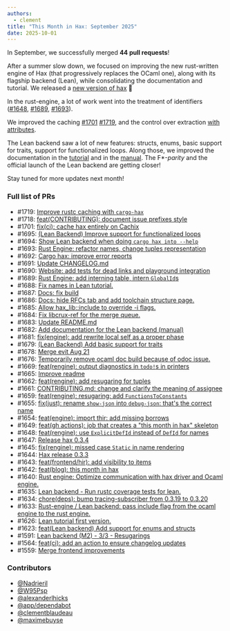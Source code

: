 ```yaml
---
authors:
  - clement
title: "This Month in Hax: September 2025"
date: 2025-10-01
---
```


In September, we successfully merged **44 pull requests**!

After a summer slow down, we focused on improving the new rust-written engine of
Hax (that progressively replaces the OCaml one), along with its flagship backend
(Lean), while consolidating the documentation and tutorial. We released a [new
version of hax](https://github.com/cryspen/hax/pull/1647) 🎉

In the rust-engine, a lot of work went into the treatment of identifiers
([#1648](https://github.com/cryspen/hax/pull/1648),
[#1689](https://github.com/cryspen/hax/pull/1689),
[#1693](https://github.com/cryspen/hax/pull/1693)).

We improved the caching [#1701](https://github.com/cryspen/hax/pull/1701)
[#1719](https://github.com/cryspen/hax/pull/1719), and the control over
extraction [with attributes](https://github.com/cryspen/hax/pull/1685).

The Lean backend saw a lot of new features: structs, enums, basic support for
traits, support for functionalized loops. Along those, we improved the
documentation in the [tutorial](https://hax.cryspen.com/manual/lean/tutorial/) and in the
[manual](https://hax.cryspen.com/manual/lean/). The F\*-*parity* and the
official launch of the Lean backend are getting closer!

Stay tuned for more updates next month!

<DESCRIPTION>

### Full list of PRs
* \#1719: [Improve rustc caching with `cargo-hax`](https://github.com/cryspen/hax/pull/1719)
* \#1718: [feat(CONTRIBUTING): document issue prefixes style](https://github.com/cryspen/hax/pull/1718)
* \#1701: [fix(ci): cache hax entirely on Cachix](https://github.com/cryspen/hax/pull/1701)
* \#1695: [(Lean Backend) Improve support for functionalized loops](https://github.com/cryspen/hax/pull/1695)
* \#1694: [Show Lean backend when doing `cargo hax into --help`](https://github.com/cryspen/hax/pull/1694)
* \#1693: [Rust Engine: refactor names, change tuples representation](https://github.com/cryspen/hax/pull/1693)
* \#1692: [Cargo hax: improve error reports](https://github.com/cryspen/hax/pull/1692)
* \#1691: [Update CHANGELOG.md](https://github.com/cryspen/hax/pull/1691)
* \#1690: [Website: add tests for dead links and playground integration](https://github.com/cryspen/hax/pull/1690)
* \#1689: [Rust Engine: add interning table, intern `GlobalId`s](https://github.com/cryspen/hax/pull/1689)
* \#1688: [Fix names in Lean tutorial.](https://github.com/cryspen/hax/pull/1688)
* \#1687: [Docs: fix build](https://github.com/cryspen/hax/pull/1687)
* \#1686: [Docs: hide RFCs tab and add toolchain structure page.](https://github.com/cryspen/hax/pull/1686)
* \#1685: [Allow hax_lib::include to override -i flags.](https://github.com/cryspen/hax/pull/1685)
* \#1684: [Fix libcrux-ref for the merge queue.](https://github.com/cryspen/hax/pull/1684)
* \#1683: [Update README.md](https://github.com/cryspen/hax/pull/1683)
* \#1682: [Add documentation for the Lean backend (manual)](https://github.com/cryspen/hax/pull/1682)
* \#1681: [fix(engine): add rewrite local self as a proper phase](https://github.com/cryspen/hax/pull/1681)
* \#1679: [(Lean Backend) Add basic support for traits](https://github.com/cryspen/hax/pull/1679)
* \#1678: [Merge evit Aug 21](https://github.com/cryspen/hax/pull/1678)
* \#1676: [Temporarily remove ocaml doc build because of odoc issue.](https://github.com/cryspen/hax/pull/1676)
* \#1669: [feat(rengine): output diagnostics in `todo!`s in printers](https://github.com/cryspen/hax/pull/1669)
* \#1665: [Improve readme](https://github.com/cryspen/hax/pull/1665)
* \#1662: [feat(rengine): add resugaring for tuples](https://github.com/cryspen/hax/pull/1662)
* \#1661: [CONTRIBUTING.md: change and clarify the meaning of assignee](https://github.com/cryspen/hax/pull/1661)
* \#1659: [feat(rengine): resugaring: add `FunctionsToConstants`](https://github.com/cryspen/hax/pull/1659)
* \#1655: [fix(just): rename `show-json` into `debug-json`: that's the correct name](https://github.com/cryspen/hax/pull/1655)
* \#1654: [feat(engine): import thir: add missing borrows](https://github.com/cryspen/hax/pull/1654)
* \#1649: [feat(gh actions): job that creates a "this month in hax" skeleton](https://github.com/cryspen/hax/pull/1649)
* \#1648: [feat(rengine): use `ExplicitDefId` instead of `DefId` for names](https://github.com/cryspen/hax/pull/1648)
* \#1647: [Release hax 0.3.4](https://github.com/cryspen/hax/pull/1647)
* \#1645: [fix(rengine): missed case `Static` in name rendering](https://github.com/cryspen/hax/pull/1645)
* \#1644: [Hax release 0.3.3](https://github.com/cryspen/hax/pull/1644)
* \#1643: [feat(frontend/hir): add visibility to items](https://github.com/cryspen/hax/pull/1643)
* \#1642: [feat(blog): this month in hax](https://github.com/cryspen/hax/pull/1642)
* \#1640: [Rust engine: Optimize communication with hax driver and Ocaml engine.](https://github.com/cryspen/hax/pull/1640)
* \#1635: [Lean backend - Run rustc coverage tests for lean.](https://github.com/cryspen/hax/pull/1635)
* \#1634: [chore(deps): bump tracing-subscriber from 0.3.19 to 0.3.20](https://github.com/cryspen/hax/pull/1634)
* \#1633: [Rust-engine / Lean backend: pass include flag from the ocaml engine to the rust engine.](https://github.com/cryspen/hax/pull/1633)
* \#1626: [Lean tutorial first version.](https://github.com/cryspen/hax/pull/1626)
* \#1623: [feat(Lean backend) Add support for enums and structs](https://github.com/cryspen/hax/pull/1623)
* \#1591: [Lean backend (M2) - 3/3 - Resugarings](https://github.com/cryspen/hax/pull/1591)
* \#1564: [feat(ci): add an action to ensure changelog updates](https://github.com/cryspen/hax/pull/1564)
* \#1559: [Merge frontend improvements](https://github.com/cryspen/hax/pull/1559)

### Contributors
* [@Nadrieril](https://github.com/Nadrieril)
* [@W95Psp](https://github.com/W95Psp)
* [@alexanderlhicks](https://github.com/alexanderlhicks)
* [@app/dependabot](https://github.com/app/dependabot)
* [@clementblaudeau](https://github.com/clementblaudeau)
* [@maximebuyse](https://github.com/maximebuyse)
